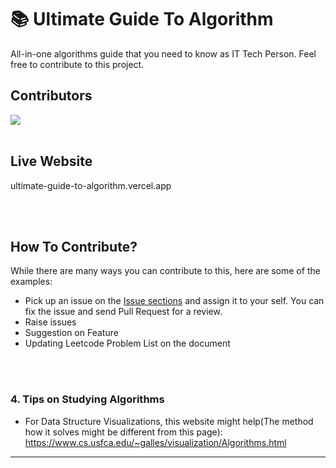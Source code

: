 # :books: Ultimate Guide To Algorithm

All-in-one algorithms guide that you need to know as IT Tech Person.
Feel free to contribute to this project.

## Contributors

<a href="https://github.com/PricelessCode/Ultimate-Guide-To-Algorithm/graphs/contributors">
  <img src="https://contrib.rocks/image?repo=PricelessCode/Ultimate-Guide-To-Algorithm" />
</a>

<br>
<br>

## Live Website

ultimate-guide-to-algorithm.vercel.app

<br>
<br>

## How To Contribute?

While there are many ways you can contribute to this, here are some of the examples:

-   Pick up an issue on the [Issue sections](https://github.com/PricelessCode/Ultimate-Guide-To-Algorithm/issues) and assign it to your self. You can fix the issue and send Pull Request for a review.
-   Raise issues
-   Suggestion on Feature
-   Updating Leetcode Problem List on the document

<br>
<br>

### 4. Tips on Studying Algorithms

-   For Data Structure Visualizations, this website might help(The method how it solves might be different from this page): https://www.cs.usfca.edu/~galles/visualization/Algorithms.html

---
